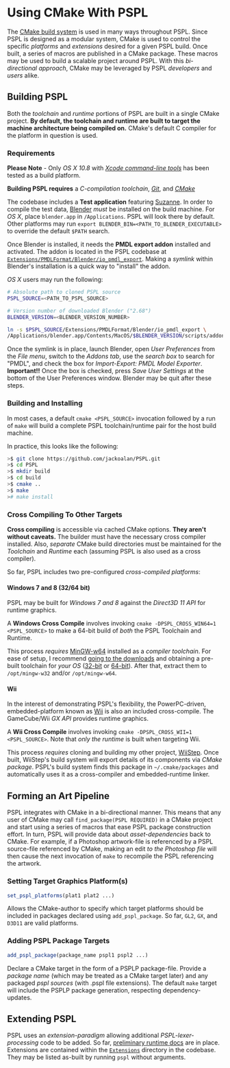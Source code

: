 Using CMake With PSPL
=====================

The [CMake build system](http://www.cmake.org) is used in many
ways throughout PSPL. Since PSPL is designed as a modular system,
CMake is used to control the specific *platforms* and *extensions*
desired for a given PSPL build. Once built, a series of macros are
published in a CMake package. These macros may be used to build a
scalable project around PSPL. With this *bi-directional approach*, 
CMake may be leveraged by PSPL *developers* and *users* alike.


Building PSPL
-------------

Both the *toolchain* and *runtime* portions of PSPL are built in a
single CMake project. **By default, the toolchain and runtime are built
to target the machine architecture being compiled on.** CMake's
default C compiler for the platform in question is used. 

### Requirements

**Please Note** - Only *OS X 10.8* with [*Xcode command-line tools*](https://developer.apple.com/downloads) 
has been tested as a build platform.

**Building PSPL requires** a *C-compilation toolchain*, [*Git*](http://git-scm.com), and [*CMake*](http://cmake.org)

The codebase includes a **Test application** featuring
[Suzanne](http://en.wikipedia.org/wiki/Blender_%28software%29#Suzanne).
In order to compile the test data, [Blender](http://blender.org) *must*
be installed on the build machine. For *OS X*, place `blender.app` in `/Applications`.
PSPL will look there by default. Other platforms may run `export BLENDER_BIN=<PATH_TO_BLENDER_EXECUTABLE>`
to override the default `$PATH` search.

Once Blender is installed, it needs the **PMDL export addon** installed and activated. 
The addon is located in the PSPL codebase at
[`Extensions/PMDLFormat/Blender/io_pmdl_export`](https://github.com/jackoalan/PSPL/tree/master/Extensions/PMDLFormat/Blender/io_pmdl_export).
Making a *symlink* within Blender's installation is a quick way to "install" the addon.

*OS X* users may run the following:
```sh
# Absolute path to cloned PSPL source
PSPL_SOURCE=<PATH_TO_PSPL_SOURCE>

# Version number of downloaded Blender ("2.68")
BLENDER_VERSION=<BLENDER_VERSION_NUMBER>

ln -s $PSPL_SOURCE/Extensions/PMDLFormat/Blender/io_pmdl_export \
/Applications/blender.app/Contents/MacOS/$BLENDER_VERSION/scripts/addons/
```

Once the symlink is in place, launch Blender, open *User Preferences* from the *File menu*,
switch to the *Addons tab*, use the *search box* to search for "PMDL", and check the box
for *Import-Export: PMDL Model Exporter*.
**Important!!** Once the box is checked, press *Save User Settings* at the bottom of the User Preferences window.
Blender may be quit after these steps.


### Building and Installing

In most cases, a default `cmake <PSPL_SOURCE>` invocation followed by a run 
of `make` will build a complete PSPL toolchain/runtime pair for the host 
build machine. 

In practice, this looks like the following:
```sh
>$ git clone https://github.com/jackoalan/PSPL.git
>$ cd PSPL
>$ mkdir build
>$ cd build
>$ cmake ..
>$ make
># make install
```


### Cross Compiling To Other Targets

**Cross compiling** is accessible via cached CMake options. 
**They aren't without caveats.** The builder must have the necessary
cross compiler installed. Also, *separate* CMake build directories
must be maintained for the *Toolchain* and *Runtime* each 
(assuming PSPL is also used as a cross compiler).


So far, PSPL includes two pre-configured *cross-compiled platforms*:

#### Windows 7 and 8 (32/64 bit)

PSPL may be built for *Windows 7 and 8* against the *Direct3D 11 API* for runtime graphics.

A **Windows Cross Compile** involves invoking `cmake -DPSPL_CROSS_WIN64=1 <PSPL_SOURCE>` to make
a 64-bit build of *both* the PSPL Toolchain and Runtime.

This process *requires* [MinGW-w64](http://mingw-w64.sourceforge.net) installed as a *compiler toolchain*. 
For ease of setup, I recommend [going to the downloads](http://sourceforge.net/projects/mingw-w64/files/)
and obtaining a pre-built toolchain for *your OS* 
([32-bit](http://sourceforge.net/projects/mingw-w64/files/Toolchains%20targetting%20Win32/) 
or [64-bit](http://sourceforge.net/projects/mingw-w64/files/Toolchains%20targetting%20Win64/)).
After that, extract them to `/opt/mingw-w32` and/or `/opt/mingw-w64`.

#### Wii

In the interest of demonstrating PSPL's flexibility, the PowerPC-driven, embedded-platform
known as [Wii](http://en.wikipedia.org/wiki/Wii) is also an included cross-compile. The 
GameCube/Wii *GX API* provides runtime graphics.

A **Wii Cross Compile** involves invoking `cmake -DPSPL_CROSS_WII=1 <PSPL_SOURCE>`.
Note that *only the runtime* is built when targeting Wii.

This process *requires* cloning and building my other project, [WiiStep](https://github.com/jackoalan/WiiStep).
Once built, WiiStep's build system will export details of its components via *CMake package*.
PSPL's build system finds this package in `~/.cmake/packages` and automatically uses it
as a cross-compiler and embedded-runtime linker.



Forming an Art Pipeline
-----------------------

PSPL integrates with CMake in a bi-directional manner. This means that any user of CMake
may call `find_package(PSPL REQUIRED)` in a CMake project and start using a series of 
macros that ease PSPL package construction effort. In turn, PSPL will provide data about
*asset-dependencies* back to CMake. For example, if a Photoshop artwork-file is referenced by a PSPL 
source-file referenced by CMake, making an edit *to the Photoshop file* will then cause the
next invocation of `make` to recompile the PSPL referencing the artwork.


### Setting Target Graphics Platform(s)
```cmake
set_pspl_platforms(plat1 plat2 ...)
```

Allows the CMake-author to specify which target platforms should be included in
packages declared using `add_pspl_package`. So far, `GL2`, `GX`, and `D3D11` are
valid platforms.


### Adding PSPL Package Targets
```cmake
add_pspl_package(package_name pspl1 pspl2 ...)
```

Declare a CMake target in the form of a PSPLP package-file. Provide a
*package name* (which may be treated as a CMake target later) and
any packaged *pspl sources* (with .pspl file extensions). The default `make`
target will include the PSPLP package generation, respecting dependency-updates.



Extending PSPL
--------------

PSPL uses an *extension-paradigm* allowing additional *PSPL-lexer-processing* code to be
added. So far, [preliminary runtime docs](http://jackoalan.github.io/PSPL) are in place.
Extensions are contained within the 
[`Extensions`](https://github.com/jackoalan/PSPL/tree/master/Extensions) 
directory in the codebase. They
may be listed as-built by running `pspl` without arguments.

